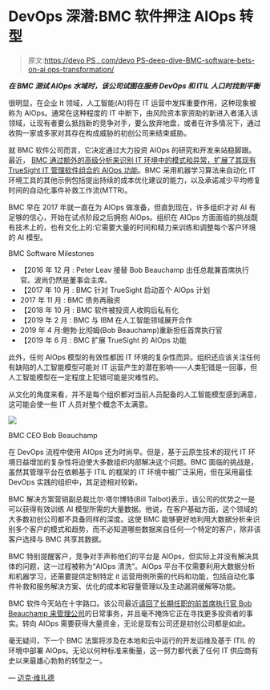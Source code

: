 # DevOps 深潜:BMC 软件押注 AIOps 转型

> 原文:[https://devo PS . com/devo PS-deep-dive-BMC-software-bets-on-ai ops-transformation/](https://devops.com/devops-deeper-dive-bmc-software-bets-on-aiops-transformation/)

***在 BMC 测试 AIOps 水域时，该公司试图在服务 DevOps 和 ITIL 人口时找到平衡***

很明显，在企业 It 领域，人工智能(AI)将在 IT 运营中发挥重要作用，这种现象被称为 AIOps。通常在这种程度的 IT 中断下，由风险资本家资助的新进入者涌入该领域，让现有者要么抵挡新的竞争对手，要么放弃地盘，或者在许多情况下，通过收购一家或多家对其存在构成威胁的初创公司来结束威胁。

就 BMC 软件公司而言，它决定通过大力投资 AIOps 的研究和开发来站稳脚跟。最近， [BMC 通过额外的高级分析来识别 IT 环境中的模式和异常，扩展了其现有 TrueSight IT 管理软件组合的 AIOps 功能](http://newsroom.bmc.com/phoenix.zhtml?c=253321&p=irol-newsArticle&ID=2400766)。BMC 采用机器学习算法来自动化 IT 环境工具的其他示例包括提出持续的成本优化建议的能力，以及承诺减少平均修复时间的自动化事件补救工作流(MTTR)。

BMC 早在 2017 年就一直在为 AIOps 做准备，但直到现在，许多组织才对 AI 有足够的信心，开始在试点阶段之后拥抱 AIOps。组织在 AIOps 方面面临的挑战既有技术上的，也有文化上的:它需要大量的时间和精力来训练和调整每个客户环境的 AI 模型。

BMC Software Milestones

*   【2016 年 12 月 : Peter Leav 接替 Bob Beauchamp 出任总裁兼首席执行官。波尚仍然是董事会主席。
*   【2017 年 10 月 : BMC 针对 TrueSight 启动首个 AIOps 计划
*   2017 年 11 月 : BMC 债务再融资
*   【2018 年 10 月 : BMC 软件被投资人收购后私有化
*   【2019 年 2 月 : BMC 与 IBM 在人工智能领域展开合作
*   2019 年 4 月:鲍勃·比彻姆(Bob Beauchamp)重新担任首席执行官
*   【2019 年 6 月 : BMC 扩展 TrueSight 的 AIOps 功能

此外，任何 AIOps 模型的有效性都因 IT 环境的复杂性而异。组织还应该关注任何有缺陷的人工智能模型可能对 IT 运营产生的潜在影响——人类犯错是一回事，但人工智能模型在一定程度上犯错可能是灾难性的。

从文化的角度来看，并不是每个组织都对当前人员配备的人工智能模型感到满意，这可能会使一些 IT 人员对整个概念不太满意。

![](../Images/11214c3170353d35d74882d1a730f7e1.png)

BMC CEO Bob Beauchamp

在 DevOps 流程中使用 AIOps 还为时尚早。但是，基于云原生技术的现代 IT 环境日益增加的复杂性将迫使大多数组织内部解决这个问题。BMC 面临的挑战是，虽然其管理平台在依赖基于 ITIL 的框架的 IT 环境中被广泛采用，但在采用最佳 DevOps 实践的组织中，其足迹相对较新。

BMC 解决方案营销副总裁比尔·塔尔博特(Bill Talbot)表示，该公司的优势之一是可以获得有效训练 AI 模型所需的大量数据。他说，在客户基础方面，这个领域的大多数初创公司都不具备同样的深度。这使 BMC 能够更好地利用大数据分析来识别多个客户的模式和趋势，而不必知道哪些数据来自任何一个特定的客户，除非该客户选择与 BMC 共享其数据。

BMC 特别提醒客户，竞争对手声称他们的平台是 AIOps，但实际上并没有解决具体的问题，这一过程被称为“AIOps 清洗”。AIOps 平台不仅需要利用大数据分析和机器学习，还需要提供定制特定 it 运营用例所需的代码和功能，包括自动化事件补救和服务解决方案、优化的成本和容量管理以及主动漏洞缓解等功能。

BMC 软件今天站在十字路口。该公司最近[请回了长期任职的前首席执行官 Bob Beauchamp 来管理公司](http://newsroom.bmc.com/phoenix.zhtml?c=253321&p=irol-newsArticle&ID=2392847)的日常事务，并且毫不掩饰它正在寻找更多投资者的事实。转向 AIOps 需要获得大量资金，无论是现有公司还是初创公司都是如此。

毫无疑问，下一个 BMC 法案将涉及在本地和云中运行的开发运维及基于 ITIL 的环境中部署 AIOps。无论以何种标准来衡量，这一努力都代表了任何 IT 供应商有史以来最雄心勃勃的转型之一。

— [迈克·维扎德](https://devops.com/author/mike-vizard/)